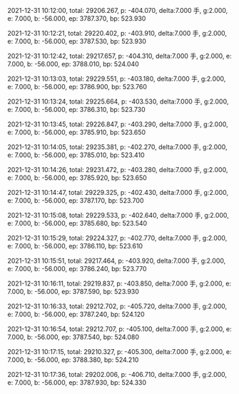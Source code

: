 2021-12-31 10:12:00, total: 29206.267, p: -404.070, delta:7.000 手, g:2.000, e: 7.000, b: -56.000, ep: 3787.370, bp: 523.930

2021-12-31 10:12:21, total: 29220.402, p: -403.910, delta:7.000 手, g:2.000, e: 7.000, b: -56.000, ep: 3787.530, bp: 523.930

2021-12-31 10:12:42, total: 29217.657, p: -404.310, delta:7.000 手, g:2.000, e: 7.000, b: -56.000, ep: 3788.010, bp: 524.040

2021-12-31 10:13:03, total: 29229.551, p: -403.180, delta:7.000 手, g:2.000, e: 7.000, b: -56.000, ep: 3786.900, bp: 523.760

2021-12-31 10:13:24, total: 29225.664, p: -403.530, delta:7.000 手, g:2.000, e: 7.000, b: -56.000, ep: 3786.310, bp: 523.730

2021-12-31 10:13:45, total: 29226.847, p: -403.290, delta:7.000 手, g:2.000, e: 7.000, b: -56.000, ep: 3785.910, bp: 523.650

2021-12-31 10:14:05, total: 29235.381, p: -402.270, delta:7.000 手, g:2.000, e: 7.000, b: -56.000, ep: 3785.010, bp: 523.410

2021-12-31 10:14:26, total: 29231.472, p: -403.280, delta:7.000 手, g:2.000, e: 7.000, b: -56.000, ep: 3785.920, bp: 523.650

2021-12-31 10:14:47, total: 29229.325, p: -402.430, delta:7.000 手, g:2.000, e: 7.000, b: -56.000, ep: 3787.170, bp: 523.700

2021-12-31 10:15:08, total: 29229.533, p: -402.640, delta:7.000 手, g:2.000, e: 7.000, b: -56.000, ep: 3785.680, bp: 523.540

2021-12-31 10:15:29, total: 29224.327, p: -402.770, delta:7.000 手, g:2.000, e: 7.000, b: -56.000, ep: 3786.110, bp: 523.610

2021-12-31 10:15:51, total: 29217.464, p: -403.920, delta:7.000 手, g:2.000, e: 7.000, b: -56.000, ep: 3786.240, bp: 523.770

2021-12-31 10:16:11, total: 29219.837, p: -403.850, delta:7.000 手, g:2.000, e: 7.000, b: -56.000, ep: 3787.590, bp: 523.930

2021-12-31 10:16:33, total: 29212.702, p: -405.720, delta:7.000 手, g:2.000, e: 7.000, b: -56.000, ep: 3787.240, bp: 524.120

2021-12-31 10:16:54, total: 29212.707, p: -405.100, delta:7.000 手, g:2.000, e: 7.000, b: -56.000, ep: 3787.540, bp: 524.080

2021-12-31 10:17:15, total: 29210.327, p: -405.300, delta:7.000 手, g:2.000, e: 7.000, b: -56.000, ep: 3788.380, bp: 524.210

2021-12-31 10:17:36, total: 29202.006, p: -406.710, delta:7.000 手, g:2.000, e: 7.000, b: -56.000, ep: 3787.930, bp: 524.330
